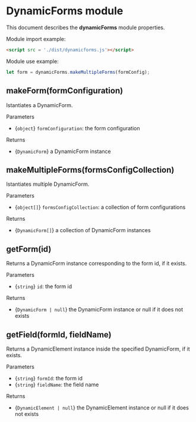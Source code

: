 # DynamicForms module
This document describes the **dynamicForms** module properties.

Module import example:
```html
<script src = './dist/dynamicforms.js'></script>
```

Module use example:
```javascript
let form = dynamicForms.makeMultipleForms(formConfig);
```
## makeForm(formConfiguration)
Istantiates a DynamicForm.

Parameters
- {`object`} `formConfiguration`: the form configuration

Returns
- {`DynamicForm`} a DynamicForm instance

## makeMultipleForms(formsConfigCollection)
Istantiates multiple DynamicForm.

Parameters
- {`object[]`} `formsConfigCollection`: a collection of form configurations

Returns
- {`DynamicForm[]`} a collection of DynamicForm instances

## getForm(id)
Returns a DynamicForm instance corresponding to the form id, if it exists.

Parameters
- {`string`} `id`: the form id

Returns
- {`DynamicForm | null`} the DynamicForm instance or null if it does not exists

## getField(formId, fieldName)
Returns a DynamicElement instance inside the specified DynamicForm, if it exists.

Parameters
- {`string`} `formId`: the form id
- {`string`} `fieldName`: the field name

Returns
- {`DynamicElement | null`} the DynamicElement instance or null if it does not exists
